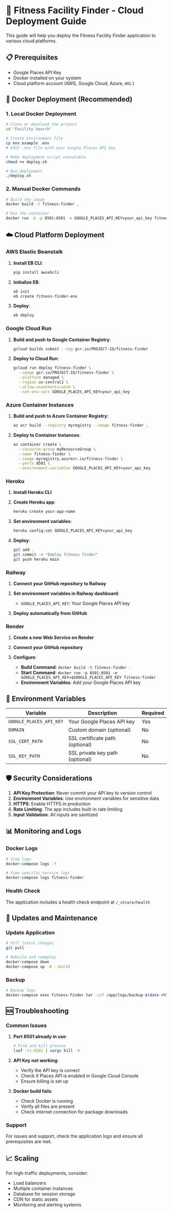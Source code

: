 # 🚀 Fitness Facility Finder - Cloud Deployment Guide

This guide will help you deploy the Fitness Facility Finder application to various cloud platforms.

## 📋 Prerequisites

- Google Places API Key
- Docker installed on your system
- Cloud platform account (AWS, Google Cloud, Azure, etc.)

## 🐳 Docker Deployment (Recommended)

### 1. Local Docker Deployment

```bash
# Clone or download the project
cd "Facility Search"

# Create environment file
cp env.example .env
# Edit .env file with your Google Places API key

# Make deployment script executable
chmod +x deploy.sh

# Run deployment
./deploy.sh
```

### 2. Manual Docker Commands

```bash
# Build the image
docker build -t fitness-finder .

# Run the container
docker run -d -p 8501:8501 -e GOOGLE_PLACES_API_KEY=your_api_key fitness-finder
```

## ☁️ Cloud Platform Deployment

### AWS Elastic Beanstalk

1. **Install EB CLI**:
   ```bash
   pip install awsebcli
   ```

2. **Initialize EB**:
   ```bash
   eb init
   eb create fitness-finder-env
   ```

3. **Deploy**:
   ```bash
   eb deploy
   ```

### Google Cloud Run

1. **Build and push to Google Container Registry**:
   ```bash
   gcloud builds submit --tag gcr.io/PROJECT-ID/fitness-finder
   ```

2. **Deploy to Cloud Run**:
   ```bash
   gcloud run deploy fitness-finder \
     --image gcr.io/PROJECT-ID/fitness-finder \
     --platform managed \
     --region us-central1 \
     --allow-unauthenticated \
     --set-env-vars GOOGLE_PLACES_API_KEY=your_api_key
   ```

### Azure Container Instances

1. **Build and push to Azure Container Registry**:
   ```bash
   az acr build --registry myregistry --image fitness-finder .
   ```

2. **Deploy to Container Instances**:
   ```bash
   az container create \
     --resource-group myResourceGroup \
     --name fitness-finder \
     --image myregistry.azurecr.io/fitness-finder \
     --ports 8501 \
     --environment-variables GOOGLE_PLACES_API_KEY=your_api_key
   ```

### Heroku

1. **Install Heroku CLI**

2. **Create Heroku app**:
   ```bash
   heroku create your-app-name
   ```

3. **Set environment variables**:
   ```bash
   heroku config:set GOOGLE_PLACES_API_KEY=your_api_key
   ```

4. **Deploy**:
   ```bash
   git add .
   git commit -m "Deploy fitness finder"
   git push heroku main
   ```

### Railway

1. **Connect your GitHub repository to Railway**

2. **Set environment variables in Railway dashboard**:
   - `GOOGLE_PLACES_API_KEY`: Your Google Places API key

3. **Deploy automatically from GitHub**

### Render

1. **Create a new Web Service on Render**

2. **Connect your GitHub repository**

3. **Configure**:
   - **Build Command**: `docker build -t fitness-finder .`
   - **Start Command**: `docker run -p 8501:8501 -e GOOGLE_PLACES_API_KEY=$GOOGLE_PLACES_API_KEY fitness-finder`
   - **Environment Variables**: Add your Google Places API key

## 🔧 Environment Variables

| Variable | Description | Required |
|----------|-------------|----------|
| `GOOGLE_PLACES_API_KEY` | Your Google Places API key | Yes |
| `DOMAIN` | Custom domain (optional) | No |
| `SSL_CERT_PATH` | SSL certificate path (optional) | No |
| `SSL_KEY_PATH` | SSL private key path (optional) | No |

## 🛡️ Security Considerations

1. **API Key Protection**: Never commit your API key to version control
2. **Environment Variables**: Use environment variables for sensitive data
3. **HTTPS**: Enable HTTPS in production
4. **Rate Limiting**: The app includes built-in rate limiting
5. **Input Validation**: All inputs are sanitized

## 📊 Monitoring and Logs

### Docker Logs
```bash
# View logs
docker-compose logs -f

# View specific service logs
docker-compose logs fitness-finder
```

### Health Check
The application includes a health check endpoint at `/_stcore/health`

## 🔄 Updates and Maintenance

### Update Application
```bash
# Pull latest changes
git pull

# Rebuild and redeploy
docker-compose down
docker-compose up -d --build
```

### Backup
```bash
# Backup logs
docker-compose exec fitness-finder tar -czf /app/logs/backup-$(date +%Y%m%d).tar.gz /app/logs/
```

## 🆘 Troubleshooting

### Common Issues

1. **Port 8501 already in use**:
   ```bash
   # Find and kill process
   lsof -ti:8501 | xargs kill -9
   ```

2. **API Key not working**:
   - Verify the API key is correct
   - Check if Places API is enabled in Google Cloud Console
   - Ensure billing is set up

3. **Docker build fails**:
   - Check Docker is running
   - Verify all files are present
   - Check internet connection for package downloads

### Support
For issues and support, check the application logs and ensure all prerequisites are met.

## 📈 Scaling

For high-traffic deployments, consider:
- Load balancers
- Multiple container instances
- Database for session storage
- CDN for static assets
- Monitoring and alerting systems
